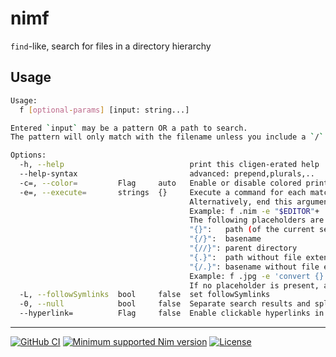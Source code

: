 [
Copyright © 2023 Gruruya <gruruya.chi4c@slmails.com>
SPDX-License-Identifier: CC-BY-SA-4.0
]:#

# nimf

`find`-like, search for files in a directory hierarchy  

Usage
---
```sh
Usage:
  f [optional-params] [input: string...]

Entered `input` may be a pattern OR a path to search.
The pattern will only match with the filename unless you include a `/`.

Options:
  -h, --help                            print this cligen-erated help
  --help-syntax                         advanced: prepend,plurals,..
  -c=, --color=         Flag     auto   Enable or disable colored printing. Default is based on the `NO_COLOR` environment variable.
  -e=, --execute=       strings  {}     Execute a command for each matching search result in parallel.
                                        Alternatively, end this argument with "+" to execute the command once with all results as arguments.
                                        Example: f .nim -e "$EDITOR"+
                                        The following placeholders are substituted before the command is executed:
                                        "{}":   path (of the current search result)
                                        "{/}":  basename
                                        "{//}": parent directory
                                        "{.}":  path without file extension
                                        "{/.}": basename without file extension
                                        Example: f .jpg -e 'convert {} {.}.png'
                                        If no placeholder is present, an implicit " {}" at the end is assumed.
  -L, --followSymlinks  bool     false  set followSymlinks
  -0, --null            bool     false  Separate search results and split stdin with null characters `\0` instead of newlines `\n`.
  --hyperlink=          Flag     false  Enable clickable hyperlinks in supported terminals.
```

---
[![GitHub CI](../../actions/workflows/build.yml/badge.svg?branch=master)](../../actions/workflows/build.yml)
[![Minimum supported Nim version](https://img.shields.io/badge/Nim-1.9.3+-informational?logo=Nim&labelColor=232733&color=F3D400)](https://nim-lang.org)
[![License](https://img.shields.io/github/license/Gruruya/nimf?logoColor=000000&logo=GNU&labelColor=FFFFFF&color=663366)](LICENSE.md)
